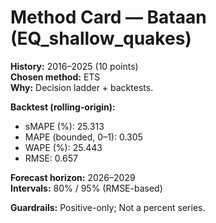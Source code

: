 # Method Card — Bataan (EQ_shallow_quakes)

**History:** 2016–2025 (10 points)  
**Chosen method:** ETS  
**Why:** Decision ladder + backtests.

**Backtest (rolling-origin):**
- sMAPE (%): 25.313
- MAPE (bounded, 0–1): 0.305
- WAPE (%): 25.443
- RMSE: 0.657

**Forecast horizon:** 2026–2029  
**Intervals:** 80% / 95% (RMSE-based)

**Guardrails:** Positive-only; Not a percent series.
